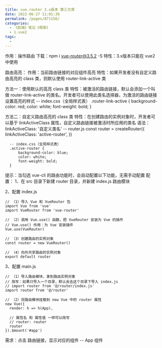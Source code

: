 ```yaml
---
title: vue.router 3.x版本 第三方库
date: 2022-06-27 11:01:39
permalink: /pages/871156/
categories:
  - 《前端》笔记《框架》
  - 1.vue2
tags:
  - 
---
```

作用：操作路由
下载：npm i vue-router@3.5.2 -S
特性：3.x版本只能在 vue2 中使用

路由高亮：
  作用：当前路由链接的对应组件高亮
  特性：如果开发者没有自定义路由高亮的 class 类，则默认使用 router-link-active 类

  方法一：使用默认的高亮 class 类
    特性：被激活的路由链接，默认会添加一个叫做 router-link-active 的类名。开发者可以使用此类名选择器，为激活的路由链接设置高亮的样式
      -- index.css（全局样式表）
        .router-link-active {
          background-color: red;
          color: white;
          font-weight: bold;
        }

  方法二：自定义路由高亮的 class 类
    特性：在创建路由的实例对象时，开发者可以基于 linkActiveClass 属性，自定义路由链接被激活时所应用的类名
    语法：linkActiveClass: '自定义类名'
      -- router.js
        const router = createRouter({
          linkActiveClass: 'active-router',
        )}

      -- index.css（全局样式表）
      .active-router {
          background-color: blue;
          color: white;
          font-weight: bold;
      }
  

提示：当勾选 vue-cli 的路由功能时，会自动配置以下功能，无需手动配置
配置：
  1、在 src 目录下新建 router 目录，并新建 index.js 路由模块

  2、配置 index.js

    // （1）导入 Vue 和 VueRouter 包
    import Vue from 'vue'
    import VueRouter from 'vue-router'

    // （2）调用 Vue.use() 函数，把 VueRouter 安装为 Vue 的插件
    // Vue.use() 作用：为 Vue 安装插件
    Vue.use(VueRouter)

    // （3）创建路由的实例对象
    const router = new VueRouter()

    // （4）向外共享路由的实例对象
    export default router

  3、配置 main.js

    // （1）导入路由模块，拿到路由实例对象
    // 简写：如果只导入一个目录，默认会去这个目录下导入 index.js
    // import router from '@/router/index.js'
    import router from '@/router'

    // （2）将路由模块挂载到 new Vue 中的 router 属性
    new Vue({
      render: h => h(App),

      // 属性名 和 属性值 一样可以简写
      // router: router
      router
    }).$mount('#app')

需求：点击 路由链接，显示对应的组件
  -- App 组件
    <template>
      <div class="app-container">

        // （1）为点击的路由链接，设置 Hash 值

        // <a href="#/home">首页</a>
        // <a href="#/movie">电影</a>
        // <a href="#/about">关于</a>

        // 优化：使用 router-link 来替代 a 标签
        // router-link 标签：定义路由链接
        <router-link to="/home>首页</router-link>
        <router-link to="/movie>电影</router-link>
        <router-link to="/about>关于</router-link>

        <hr />

        // （2）定义 组件占位符
        // router-view
          // 作用：占位符，给组件占位置的
          // 特性：是由 vue-router 提供的
        <router-view></router-view>

      </div>
    </template>

  -- index.js（路由模块）

    // （3）导入组件
    import Home from '@/components/Home.vue'
    import Movie from '@/components/Movie.vue'
    import About from '@/components/About.vue'

    // （4）创建路由实例对象，并定义路由规则
    const router = new VueRouter({
      // routes 作用：定义 hash地址 与 组件 之间的对应关系
      routes: [
        // routes 里面的每一项被称为 路由规则。路由规则匹配成功，则展示对应的组件
        { path: '/home', component: Home },
        { path: '/movie', component: Movie },
        { path: '/about', component: About },
      ]
    })

路由重定向
  路由重定向：用户在访问 地址A 的时候，强制用户跳转到 地址C ，从而展示特定的组件页面
  解决：页面加载完毕后，默认访问的是 #/ 的 Hash地址 的问题
  解决方法：为 / 地址添加一个路由规则，使用 redirect 跳转到指定路由地址中
  // redirect：跳转到指定路由地址（路由重定向）
  { path: '/', redirect: '/home' },

嵌套路由
  嵌套路由：通过路由实现组件的嵌套展示
  可以理解为：router-view 里嵌套 router-link 和 router-view 就是嵌套路由

  -- App 组件
    <template>
      <div class="app-container">
        <router-link to="/home>首页</router-link>
        <router-link to="/movie>电影</router-link>
        <router-link to="/about>关于</router-link>
        <hr />
        <router-view></router-view>
      </div>
    </template>

  -- About 组件
    <template>
      <div class="about-container">

        // （1）为点击的路由链接，设置 Hash 值
        <router-link to="/about/tab1">tab1</router-link>
        <router-link to="/about/tab2">tab2</router-link>
        <hr />

        // （2）定义 组件占位符
        <router-view></router-view>

      </div>
    </template>

  -- index.js（路由模块）

    // （3）导入组件
    import Tab1 from '@/components/Tab1.vue'
    import Tab2 from '@/components/Tab2.vue'

    // （4）在父级路由规则中的 children 节点中定义子路由规则
    const router = new VueRouter({
      routes: [
        { 
          path: '/about',
          component: About,

          // （5）路由重定向
          redirect: '/about/tab1',

          children: [

            // （5）默认子路由
            // 默认子路由：children 数组中，某个路由规则的 path 为空字符串，则这条规则为 默认子路由。目的和 路由重定向一样，都是在访问 / 路由地址时，跳转到指定路由地址中
            // { path: 'tab1', component: Tab1 },
            { path: '', component: Tab1 },
            { path: 'tab2', component: Tab2 }
          ]
        }
      ]
    })

动态路由匹配
  作用：提高路由规则的复用性
  使用方法：把 Hash地址 中可变的部分定义为参数项
  语法：:占位符
  获取 参数项（路径参数）

    方法一：$route.params 对象
      $route.params.参数项

    方法二（推荐）：props
      // （1）定义 props
      props: ['mid']      
      // （2）开启 props
      { path: '/movie/:mid', component: Movie, props: true }

  查询参数：在 Hash地址 中 ? 后面的参数
  获取 查询参数：$route.query    // { name: "zs, age: "20" }

  获取 完整地址：$route.fullPath    // /movie/2?name=zs&age=20

  获取 路径：$route.path    // /movie/2

  需求：点击 路由链接，获取对应电影的详情

    <router-link to="/movie/1">电影1</router-link>
    <router-link to="/movie/2?name=zs age=20">雷神</router-link>
    <router-link to="/movie/3">电影3</router-link>

    -- App 组件

      传统方法：
        缺点：如果有一万个路由链接，就要设置一万个路由规则，导致路由规则的复用性差

        { path: '/movie/1', component: Movie }
        { path: '/movie/2', component: Movie }
        { path: '/movie/3', component: Movie }

      动态路由匹配方法：
        { path: '/movie/:id', component: Movie }

    -- index.js
      routes: [
        { path: '/movie/:mid', component: Movie, props: true }
      ]

    -- Movie 组件
      <template>
        <div class="movie-container">
          // <h3>Movie 组件 --- {{ $route.params.mid }}</h3>
        </div>
      </template>

      <script>
        props: ['mid']
      </script>

    